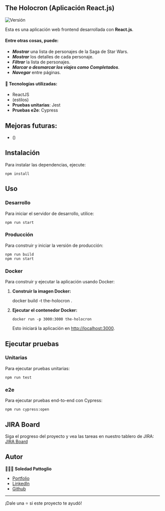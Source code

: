 ## The Holocron (Aplicación React.js)

![Versión](https://img.shields.io/badge/version-0.1.0-blue.svg?cacheSeconds=2592000)

Esta es una aplicación web frontend desarrollada con **React.js**.

#### Entre otras cosas, puede:

- **_Mostrar_** una lista de personajes de la Saga de Star Wars.
- **_Mostrar_** los detalles de cada personaje.
- **_Filtrar_** la lista de personajes.
- **_Marcar o desmarcar los viajes como Completados_**.
- **_Navegar_** entre páginas.

#### 🧩 Tecnologías utilizadas:

- ReactJS
- (estilos)
- **Pruebas unitarias**: Jest
- **Pruebas e2e**: Cypress

## Mejoras futuras:

- ()

## Instalación

Para instalar las dependencias, ejecute:

    npm install

## Uso

### Desarrollo

Para iniciar el servidor de desarrollo, utilice:

    npm run start

### Producción

Para construir y iniciar la versión de producción:

    npm run build
    npm run start

### Docker

Para construir y ejecutar la aplicación usando Docker:

1.  **Construir la imagen Docker:**

    docker build -t the-holocron .

2.  **Ejecutar el contenedor Docker:**

        docker run -p 3000:3000 the-holocron

    Esto iniciará la aplicación en [http://localhost:3000](http://localhost:3000).

## Ejecutar pruebas

### Unitarias

Para ejecutar pruebas unitarias:

    npm run test

### e2e

Para ejecutar pruebas end-to-end con Cypress:

    npm run cypress:open

## JIRA Board

Siga el progreso del proyecto y vea las tareas en nuestro tablero de JIRA: [JIRA Board](https://your-jira-instance.atlassian.net/your-board-url)

## Autor

👩🏻‍💻 **Soledad Pattoglio**

- [Portfolio](https://www.soledadpattoglio.tech/)
- [LinkedIn](https://www.linkedin.com/in/mspattoglio/)
- [Github](https://github.com/Sol-Zeta)

---

¡Dale una ⭐️ si este proyecto te ayudó!
